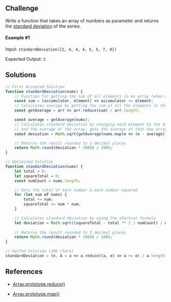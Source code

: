 ## Challenge
Write a function that takes an array of numbers as parameter and returns the [standard deviation](https://en.wikipedia.org/wiki/Standard_deviation) of the series.

#### Example #1
Input: `standardDeviation([2, 4, 4, 4, 5, 5, 7, 9])`

Expected Output: `2`


## Solutions

```js
// First Accepted Solution
function standardDeviation(nums) {
    // Function for getting the sum of all elements in an array (when used in reduce)
    const sum = (accumulator, element) => accumulator += element;
    // Calculates average by getting the sum of all the elements in the array and dividing by the amount of elements
    const getAverage = arr => arr.reduce(sum) / arr.length;

    const average = getAverage(nums);
    // Calculates standard deviation by changing each element to the difference between itself
    // and the average of the array, gets the average of that new array, then square roots it
    const deviation = Math.sqrt(getAverage(nums.map(e => (e - average) ** 2)));

    // Returns the result rounded to 3 decimal places
    return Math.round(deviation * 1000) / 1000;
}
```

```js
// Optimized Solution
function standardDeviation(nums) {
    let total = 0;
    let squareTotal = 0;
    const numCount = nums.length;

    // Gets the total of each number & each number squared
    for (let num of nums) {
        total += num;
        squareTotal += num * num;
    }

    // Calculates standard deviation by using the shortcut formula
    let deviation = Math.sqrt((squareTotal - total ** 2 / numCount) / numCount);
    
    // Returns the result rounded to 3 decimal places
    return Math.round(deviation * 1000) / 1000;
}
```

```js
// Golfed Solution (106 chars)
standardDeviation = (n, A = a => a.reduce((a, e) => a += e) / a.length) => +Math.sqrt(A(n.map(e => (e - A(n)) ** 2))).toFixed(3)
```

## References

 - [Array.prototype.reduce()](https://developer.mozilla.org/en-US/docs/Web/JavaScript/Reference/Global_Objects/Array/reduce)

 - [Array.prototype.map()](https://developer.mozilla.org/en-US/docs/Web/JavaScript/Reference/Global_Objects/Array/map)